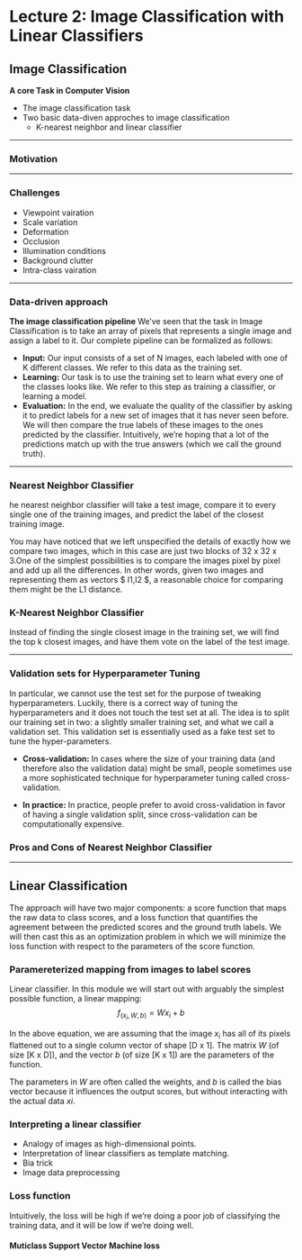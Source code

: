 # Lecture 2: Image Classification with Linear Classifiers

## Image Classification

**A core Task in Computer Vision**
- The image classification task
- Two basic data-diven approches to image classification
    - K-nearest neighbor and linear classifier

---

### Motivation

---

### Challenges

- Viewpoint vairation
- Scale variation
- Deformation
- Occlusion
- Illumination conditions
- Background clutter
- Intra-class vairation

---

### Data-driven approach

**The image classification pipeline**
We’ve seen that the task in Image Classification is to take an array of pixels that represents a single image and assign a label to it. Our complete pipeline can be formalized as follows:

- **Input:**  Our input consists of a set of N images, each labeled with one of K different classes. We refer to this data as the training set.
- **Learning:** Our task is to use the training set to learn what every one of the classes looks like. We refer to this step as training a classifier, or learning a model.
- **Evaluation:** In the end, we evaluate the quality of the classifier by asking it to predict labels for a new set of images that it has never seen before. We will then compare the true labels of these images to the ones predicted by the classifier. Intuitively, we’re hoping that a lot of the predictions match up with the true answers (which we call the ground truth).

---

### Nearest Neighbor Classifier

he nearest neighbor classifier will take a test image, compare it to every single one of the training images, and predict the label of the closest training image. 

You may have noticed that we left unspecified the details of exactly how we compare two images, which in this case are just two blocks of 32 x 32 x 3.One of the simplest possibilities is to compare the images pixel by pixel and add up all the differences. In other words, given two images and representing them as vectors $ I1,I2 $, a reasonable choice for comparing them might be the L1 distance.

### K-Nearest Neighbor Classifier

Instead of finding the single closest image in the training set, we will find the top k closest images, and have them vote on the label of the test image. 

--- 

### Validation sets for Hyperparameter Tuning

In particular, we cannot use the test set for the purpose of tweaking hyperparameters.
Luckily, there is a correct way of tuning the hyperparameters and it does not touch the test set at all. The idea is to split our training set in two: a slightly smaller training set, and what we call a validation set. This validation set is essentially used as a fake test set to tune the hyper-parameters.

- **Cross-validation:**  In cases where the size of your training data (and therefore also the validation data) might be small, people sometimes use a more sophisticated technique for hyperparameter tuning called cross-validation. 

- **In practice:** In practice, people prefer to avoid cross-validation in favor of having a single validation split, since cross-validation can be computationally expensive. 

### Pros and Cons of Nearest Neighbor Classifier

---

## Linear Classification

The approach will have two major components: a score function that maps the raw data to class scores, and a loss function that quantifies the agreement between the predicted scores and the ground truth labels. We will then cast this as an optimization problem in which we will minimize the loss function with respect to the parameters of the score function.


### Paramereterized mapping from images to label scores

Linear classifier. In this module we will start out with arguably the simplest possible function, a linear mapping:
$$ f_{(x_i,W,b)} = Wx_i + b$$

In the above equation, we are assuming that the image $x_i$ has all of its pixels flattened out to a single column vector of shape [D x 1]. The matrix $W$ (of size [K x D]), and the vector $b$ (of size [K x 1]) are the parameters of the function. 

The parameters in $W$ are often called the weights, and $b$ is called the bias vector because it influences the output scores, but without interacting with the actual data $xi$.


### Interpreting a linear classifier

- Analogy of images as high-dimensional points.
- Interpretation of linear classifiers as template matching.
- Bia trick
- Image data preprocessing


### Loss function

Intuitively, the loss will be high if we’re doing a poor job of classifying the training data, and it will be low if we’re doing well.

#### Muticlass Support Vector Machine loss


